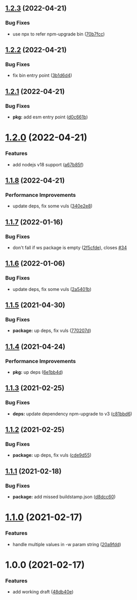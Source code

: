 ## [1.2.3](https://github.com/antongolub/npm-upgrade-monorepo/compare/v1.2.2...v1.2.3) (2022-04-21)


### Bug Fixes

* use npx to refer npm-upgrade bin ([70b7fcc](https://github.com/antongolub/npm-upgrade-monorepo/commit/70b7fcc76be1cbceee71c6edcb1c2987f43bb65d))

## [1.2.2](https://github.com/antongolub/npm-upgrade-monorepo/compare/v1.2.1...v1.2.2) (2022-04-21)


### Bug Fixes

* fix bin entry point ([3b1d6d4](https://github.com/antongolub/npm-upgrade-monorepo/commit/3b1d6d4c509318cfc081ee71fe368297920b5f87))

## [1.2.1](https://github.com/antongolub/npm-upgrade-monorepo/compare/v1.2.0...v1.2.1) (2022-04-21)


### Bug Fixes

* **pkg:** add esm entry point ([d0c661b](https://github.com/antongolub/npm-upgrade-monorepo/commit/d0c661b98bdce6dfe0863754e48803ac65b24278))

# [1.2.0](https://github.com/antongolub/npm-upgrade-monorepo/compare/v1.1.8...v1.2.0) (2022-04-21)


### Features

* add nodejs v18 support ([a67b85f](https://github.com/antongolub/npm-upgrade-monorepo/commit/a67b85fe33bcfa11db68169114dd4429d34260c0))

## [1.1.8](https://github.com/antongolub/npm-upgrade-monorepo/compare/v1.1.7...v1.1.8) (2022-04-21)


### Performance Improvements

* update deps, fix some vuls ([340e2e8](https://github.com/antongolub/npm-upgrade-monorepo/commit/340e2e872771f67ae6e6c3e2324f07b913bf827b))

## [1.1.7](https://github.com/antongolub/npm-upgrade-monorepo/compare/v1.1.6...v1.1.7) (2022-01-16)


### Bug Fixes

* don't fall if ws package is empty ([2f5cfde](https://github.com/antongolub/npm-upgrade-monorepo/commit/2f5cfde722e63d0993ffc0e97bdc92e0370186ba)), closes [#34](https://github.com/antongolub/npm-upgrade-monorepo/issues/34)

## [1.1.6](https://github.com/antongolub/npm-upgrade-monorepo/compare/v1.1.5...v1.1.6) (2022-01-06)


### Bug Fixes

* update deps, fix some vuls ([2a5401b](https://github.com/antongolub/npm-upgrade-monorepo/commit/2a5401b8c8940e94f1793a9d26c44e287a0c131b))

## [1.1.5](https://github.com/antongolub/npm-upgrade-monorepo/compare/v1.1.4...v1.1.5) (2021-04-30)


### Bug Fixes

* **package:** up deps, fix vuls ([770207d](https://github.com/antongolub/npm-upgrade-monorepo/commit/770207d6d661cb1a9ff77f50a22dd53147b63f31))

## [1.1.4](https://github.com/antongolub/npm-upgrade-monorepo/compare/v1.1.3...v1.1.4) (2021-04-24)


### Performance Improvements

* **pkg:** up deps ([6e1bb4d](https://github.com/antongolub/npm-upgrade-monorepo/commit/6e1bb4d7f36ef3a44606cd651b08a31c8f8e403a))

## [1.1.3](https://github.com/antongolub/npm-upgrade-monorepo/compare/v1.1.2...v1.1.3) (2021-02-25)


### Bug Fixes

* **deps:** update dependency npm-upgrade to v3 ([c81bbd6](https://github.com/antongolub/npm-upgrade-monorepo/commit/c81bbd66d856db09fdc57407c640b4706a075dc1))

## [1.1.2](https://github.com/antongolub/npm-upgrade-monorepo/compare/v1.1.1...v1.1.2) (2021-02-25)


### Bug Fixes

* **package:** up deps, fix vuls ([cde9d55](https://github.com/antongolub/npm-upgrade-monorepo/commit/cde9d553310049791ed69d02bb03029dc7a89fa1))

## [1.1.1](https://github.com/antongolub/npm-upgrade-monorepo/compare/v1.1.0...v1.1.1) (2021-02-18)


### Bug Fixes

* **package:** add missed buildstamp.json ([d8dcc60](https://github.com/antongolub/npm-upgrade-monorepo/commit/d8dcc60bf08783f5a942e6a12d7eaf06a807a5fa))

# [1.1.0](https://github.com/antongolub/npm-upgrade-monorepo/compare/v1.0.0...v1.1.0) (2021-02-17)


### Features

* handle multiple values in -w param string ([20a9fdd](https://github.com/antongolub/npm-upgrade-monorepo/commit/20a9fdd551f8f7bdbc820eb9ca1b8d0601bf00f8))

# 1.0.0 (2021-02-17)


### Features

* add working draft ([48db40e](https://github.com/antongolub/npm-upgrade-monorepo/commit/48db40efc7228d2d319a1fb5960848377f965a56))
